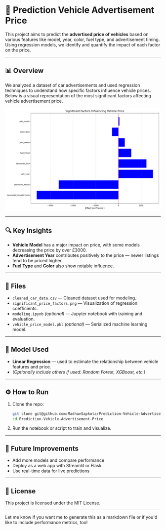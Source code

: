 

# 🚗 Prediction Vehicle Advertisement Price

This project aims to predict the **advertised price of vehicles** based on various features like model, year, color, fuel type, and advertisement timing. Using regression models, we identify and quantify the impact of each factor on the price.

---

## 📊 Overview

We analyzed a dataset of car advertisements and used regression techniques to understand how specific factors influence vehicle prices. Below is a visual representation of the most significant factors affecting vehicle advertisement price.

![Significant Price Factors](significant_price_factors.png)

---

## 🔍 Key Insights

- **Vehicle Model** has a major impact on price, with some models decreasing the price by over £3000.
- **Advertisement Year** contributes positively to the price — newer listings tend to be priced higher.
- **Fuel Type** and **Color** also show notable influence.

---

## 📁 Files

- `cleaned_car_data.csv` — Cleaned dataset used for modeling.
- `significant_price_factors.png` — Visualization of regression coefficients.
- `modeling.ipynb` *(optional)* — Jupyter notebook with training and evaluation.
- `vehicle_price_model.pkl` *(optional)* — Serialized machine learning model.

---

## 🧠 Model Used

- **Linear Regression** — used to estimate the relationship between vehicle features and price.
- *(Optionally include others if used: Random Forest, XGBoost, etc.)*

---

## ⚙️ How to Run

1. Clone the repo:
   ```bash
   git clone git@github.com:MadhavSapkota/Prediction-Vehicle-Advertisement-Price.git
   cd Prediction-Vehicle-Advertisement-Price
   ```



2. Run the notebook or script to train and visualize.

---

## 📌 Future Improvements

- Add more models and compare performance
- Deploy as a web app with Streamlit or Flask
- Use real-time data for live predictions

---

## 📄 License

This project is licensed under the MIT License.

---

Let me know if you want me to generate this as a markdown file or if you'd like to include performance metrics, too!
